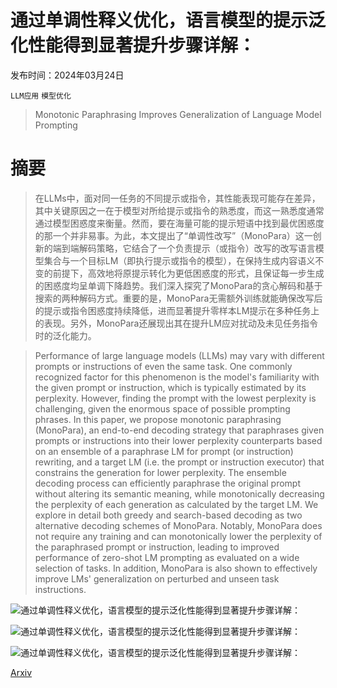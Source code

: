 # 通过单调性释义优化，语言模型的提示泛化性能得到显著提升步骤详解：

发布时间：2024年03月24日

`LLM应用` `模型优化`

> Monotonic Paraphrasing Improves Generalization of Language Model Prompting

# 摘要

> 在LLMs中，面对同一任务的不同提示或指令，其性能表现可能存在差异，其中关键原因之一在于模型对所给提示或指令的熟悉度，而这一熟悉度通常通过模型困惑度来衡量。然而，要在海量可能的提示短语中找到最优困惑度的那一个并非易事。为此，本文提出了“单调性改写”（MonoPara）这一创新的端到端解码策略，它结合了一个负责提示（或指令）改写的改写语言模型集合与一个目标LM（即执行提示或指令的模型），在保持生成内容语义不变的前提下，高效地将原提示转化为更低困惑度的形式，且保证每一步生成的困惑度均呈单调下降趋势。我们深入探究了MonoPara的贪心解码和基于搜索的两种解码方式。重要的是，MonoPara无需额外训练就能确保改写后的提示或指令困惑度持续降低，进而显著提升零样本LM提示在多种任务上的表现。另外，MonoPara还展现出其在提升LM应对扰动及未见任务指令时的泛化能力。

> Performance of large language models (LLMs) may vary with different prompts or instructions of even the same task. One commonly recognized factor for this phenomenon is the model's familiarity with the given prompt or instruction, which is typically estimated by its perplexity. However, finding the prompt with the lowest perplexity is challenging, given the enormous space of possible prompting phrases. In this paper, we propose monotonic paraphrasing (MonoPara), an end-to-end decoding strategy that paraphrases given prompts or instructions into their lower perplexity counterparts based on an ensemble of a paraphrase LM for prompt (or instruction) rewriting, and a target LM (i.e. the prompt or instruction executor) that constrains the generation for lower perplexity. The ensemble decoding process can efficiently paraphrase the original prompt without altering its semantic meaning, while monotonically decreasing the perplexity of each generation as calculated by the target LM. We explore in detail both greedy and search-based decoding as two alternative decoding schemes of MonoPara. Notably, MonoPara does not require any training and can monotonically lower the perplexity of the paraphrased prompt or instruction, leading to improved performance of zero-shot LM prompting as evaluated on a wide selection of tasks. In addition, MonoPara is also shown to effectively improve LMs' generalization on perturbed and unseen task instructions.

![通过单调性释义优化，语言模型的提示泛化性能得到显著提升步骤详解：](../../../paper_images/2403.16038/)

![通过单调性释义优化，语言模型的提示泛化性能得到显著提升步骤详解：](../../../paper_images/2403.16038/)

![通过单调性释义优化，语言模型的提示泛化性能得到显著提升步骤详解：](../../../paper_images/2403.16038/figer_csr.png)

[Arxiv](https://arxiv.org/abs/2403.16038)